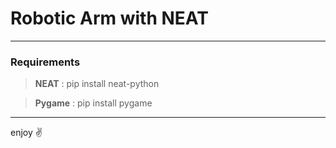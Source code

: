 # Robotic Arm with NEAT
---
### Requirements
> **NEAT** : pip install neat-python

> **Pygame** : pip install pygame
---
enjoy ✌️